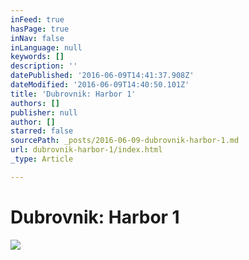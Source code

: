 ```yaml
---
inFeed: true
hasPage: true
inNav: false
inLanguage: null
keywords: []
description: ''
datePublished: '2016-06-09T14:41:37.908Z'
dateModified: '2016-06-09T14:40:50.101Z'
title: 'Dubrovnik: Harbor 1'
authors: []
publisher: null
author: []
starred: false
sourcePath: _posts/2016-06-09-dubrovnik-harbor-1.md
url: dubrovnik-harbor-1/index.html
_type: Article

---
```

# Dubrovnik: Harbor 1
![](https://the-grid-user-content.s3-us-west-2.amazonaws.com/7f2eae2c-8329-4d88-a75f-09ebc52fb705.jpg)